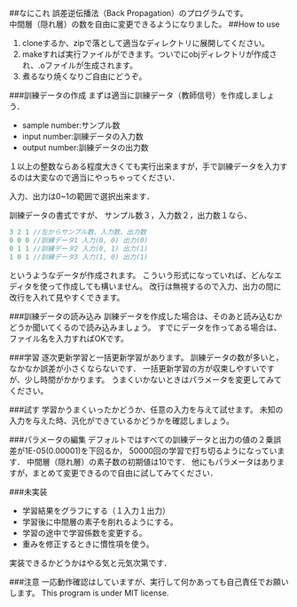 ##なにこれ
誤差逆伝播法（Back Propagation）のプログラムです。  
中間層（隠れ層）の数を自由に変更できるようになりました。
##How to use

1. cloneするか、zipで落として適当なディレクトリに展開してください。
2. makeすれば実行ファイルができます。ついでにobjディレクトリが作成され、.oファイルが生成されます。
3. 煮るなり焼くなりご自由にどうぞ。

###訓練データの作成
まずは適当に訓練データ（教師信号）を作成しましょう．
- sample number:サンプル数
- input number:訓練データの入力数
- output number:訓練データの出力数

１以上の整数ならある程度大きくても実行出来ますが，手で訓練データを入力するのは大変なので適当にやっちゃってください．

入力、出力は0~1の範囲で選択出来ます．

訓練データの書式ですが、
サンプル数３，入力数２，出力数１なら、

```cpp
3 2 1 //左からサンプル数、入力数、出力数
0 0 0 //訓練データ1 入力(0, 0) 出力(0)
0 1 1 //訓練データ2 入力(0, 1) 出力(1)
1 0 1 //訓練データ3 入力(1, 0) 出力(1)
```

というようなデータが作成されます。
こういう形式になっていれば、どんなエディタを使って作成しても構いません。
改行は無視するので入力、出力の間に改行を入れて見やすくできます。

###訓練データの読み込み
訓練データを作成した場合は、そのあと読み込むかどうか聞いてくるので読み込みましょう。
すでにデータを作ってある場合は、ファイル名を入力すればOKです。

###学習
逐次更新学習と一括更新学習があります。
訓練データの数が多いと，なかなか誤差が小さくならないです．
一括更新学習の方が収束しやすいですが、少し時間がかかります。
うまくいかないときはパラメータを変更してみてください。

###試す
学習かうまくいったかどうか、任意の入力を与えて試せます。
未知の入力を与えた時、汎化ができているかどうかを確認しましょう。

###パラメータの編集
デフォルトではすべての訓練データと出力の値の２乗誤差が1E-05(0.00001)を下回るか，
50000回の学習で打ち切るようになっています．
中間層（隠れ層）の素子数の初期値は10です．
他にもパラメータはありますが，まとめて変更できるので自由に試してみてください．

###未実装
- 学習結果をグラフにする（１入力１出力）
- 学習後に中間層の素子を削れるようにする。
- 学習の途中で学習係数を変更する。
- 重みを修正するときに慣性項を使う。

実装できるかどうかはやる気と元気次第です．

###注意
一応動作確認はしていますが、実行して何かあっても自己責任でお願いします。
This program is under MIT license.
